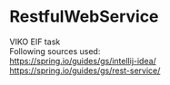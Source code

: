 # RestfulWebService
VIKO EIF task <br />
Following sources used: <br />
https://spring.io/guides/gs/intellij-idea/ <br />
https://spring.io/guides/gs/rest-service/ <br />
